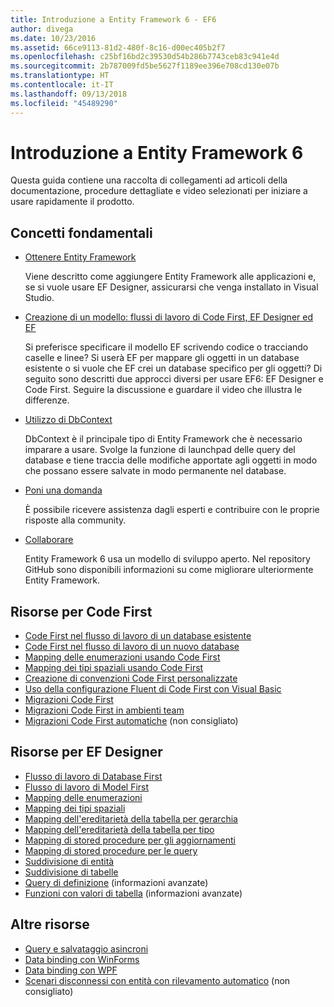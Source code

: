 ```yaml
---
title: Introduzione a Entity Framework 6 - EF6
author: divega
ms.date: 10/23/2016
ms.assetid: 66ce9113-81d2-480f-8c16-d00ec405b2f7
ms.openlocfilehash: c25bf16bd2c39530d54b286b7743ceb83c941e4d
ms.sourcegitcommit: 2b787009fd5be5627f1189ee396e708cd130e07b
ms.translationtype: HT
ms.contentlocale: it-IT
ms.lasthandoff: 09/13/2018
ms.locfileid: "45489290"
---
```

# <a name="get-started-with-entity-framework-6"></a>Introduzione a Entity Framework 6

Questa guida contiene una raccolta di collegamenti ad articoli della documentazione, procedure dettagliate e video selezionati per iniziare a usare rapidamente il prodotto.

## <a name="fundamentals"></a>Concetti fondamentali

* [Ottenere Entity Framework](~/ef6/fundamentals/install.md)

  Viene descritto come aggiungere Entity Framework alle applicazioni e, se si vuole usare EF Designer, assicurarsi che venga installato in Visual Studio.

* [Creazione di un modello: flussi di lavoro di Code First, EF Designer ed EF](~/ef6/modeling/index.md)

  Si preferisce specificare il modello EF scrivendo codice o tracciando caselle e linee?
Si userà EF per mappare gli oggetti in un database esistente o si vuole che EF crei un database specifico per gli oggetti?
Di seguito sono descritti due approcci diversi per usare EF6: EF Designer e Code First.
Seguire la discussione e guardare il video che illustra le differenze.

* [Utilizzo di DbContext](~/ef6/fundamentals/working-with-dbcontext.md)

  DbContext è il principale tipo di Entity Framework che è necessario imparare a usare. Svolge la funzione di launchpad delle query del database e tiene traccia delle modifiche apportate agli oggetti in modo che possano essere salvate in modo permanente nel database.

* [Poni una domanda](~/ef6/resources/get-help.md)

  È possibile ricevere assistenza dagli esperti e contribuire con le proprie risposte alla community.

* [Collaborare](http://github.com/aspnet/EntityFramework6/)

  Entity Framework 6 usa un modello di sviluppo aperto. Nel repository GitHub sono disponibili informazioni su come migliorare ulteriormente Entity Framework.

## <a name="code-first-resources"></a>Risorse per Code First

  - [Code First nel flusso di lavoro di un database esistente](~/ef6/modeling/code-first/workflows/existing-database.md)
  - [Code First nel flusso di lavoro di un nuovo database](~/ef6/modeling/code-first/workflows/new-database.md)
  - [Mapping delle enumerazioni usando Code First](~/ef6/modeling/code-first/data-types/enums.md)
  - [Mapping dei tipi spaziali usando Code First](~/ef6/modeling/code-first/data-types/spatial.md)
  - [Creazione di convenzioni Code First personalizzate](~/ef6/modeling/code-first/conventions/custom.md)
  - [Uso della configurazione Fluent di Code First con Visual Basic](~/ef6/modeling/code-first/fluent/vb.md)
  - [Migrazioni Code First](~/ef6/modeling/code-first/migrations/index.md)
  - [Migrazioni Code First in ambienti team](~/ef6/modeling/code-first/migrations/teams.md)
  - [Migrazioni Code First automatiche](~/ef6/modeling/code-first/migrations/automatic.md) (non consigliato)

## <a name="ef-designer-resources"></a>Risorse per EF Designer
  - [Flusso di lavoro di Database First](~/ef6/modeling/designer/workflows/database-first.md)
  - [Flusso di lavoro di Model First](~/ef6/modeling/designer/workflows/model-first.md)
  - [Mapping delle enumerazioni](~/ef6/modeling/designer/data-types/enums.md)
  - [Mapping dei tipi spaziali](~/ef6/modeling/designer/data-types/spatial.md)
  - [Mapping dell'ereditarietà della tabella per gerarchia](~/ef6/modeling/designer/inheritance/tph.md)
  - [Mapping dell'ereditarietà della tabella per tipo](~/ef6/modeling/designer/inheritance/tpt.md)
  - [Mapping di stored procedure per gli aggiornamenti](~/ef6/modeling/designer/stored-procedures/cud.md)
  - [Mapping di stored procedure per le query](~/ef6/modeling/designer/stored-procedures/query.md)
  - [Suddivisione di entità](~/ef6/modeling/designer/entity-splitting.md)
  - [Suddivisione di tabelle](~/ef6/modeling/designer/table-splitting.md)
  - [Query di definizione](~/ef6/modeling/designer/advanced/defining-query.md) (informazioni avanzate)
  - [Funzioni con valori di tabella](~/ef6/modeling/designer/advanced/tvfs.md) (informazioni avanzate)

## <a name="other-resources"></a>Altre risorse
  - [Query e salvataggio asincroni](~/ef6/fundamentals/async.md)
  - [Data binding con WinForms](~/ef6/fundamentals/databinding/winforms.md)
  - [Data binding con WPF](~/ef6/fundamentals/databinding/wpf.md)
  - [Scenari disconnessi con entità con rilevamento automatico](~/ef6/fundamentals/disconnected-entities/self-tracking-entities/walkthrough.md) (non consigliato)
